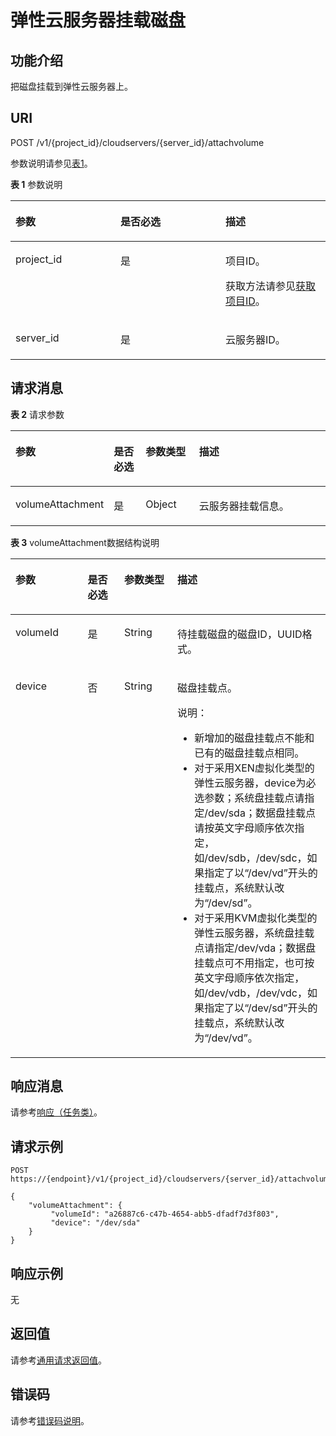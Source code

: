 # 弹性云服务器挂载磁盘<a name="ZH-CN_TOPIC_0022472987"></a>

## 功能介绍<a name="section48627224105553"></a>

把磁盘挂载到弹性云服务器上。

## URI<a name="section15766276105553"></a>

POST /v1/\{project\_id\}/cloudservers/\{server\_id\}/attachvolume

参数说明请参见[表1](#table35528365105553)。

**表 1**  参数说明

<a name="table35528365105553"></a>
<table><thead align="left"><tr id="row17119455105553"><th class="cellrowborder" valign="top" width="33.33333333333333%" id="mcps1.2.4.1.1"><p id="p37105578"><a name="p37105578"></a><a name="p37105578"></a>参数</p>
</th>
<th class="cellrowborder" valign="top" width="33.33333333333333%" id="mcps1.2.4.1.2"><p id="p52761866"><a name="p52761866"></a><a name="p52761866"></a>是否必选</p>
</th>
<th class="cellrowborder" valign="top" width="33.33333333333333%" id="mcps1.2.4.1.3"><p id="p45852771"><a name="p45852771"></a><a name="p45852771"></a>描述</p>
</th>
</tr>
</thead>
<tbody><tr id="row39853249105553"><td class="cellrowborder" valign="top" width="33.33333333333333%" headers="mcps1.2.4.1.1 "><p id="p6887725105553"><a name="p6887725105553"></a><a name="p6887725105553"></a>project_id</p>
</td>
<td class="cellrowborder" valign="top" width="33.33333333333333%" headers="mcps1.2.4.1.2 "><p id="p21034813105553"><a name="p21034813105553"></a><a name="p21034813105553"></a>是</p>
</td>
<td class="cellrowborder" valign="top" width="33.33333333333333%" headers="mcps1.2.4.1.3 "><p id="p37593705"><a name="p37593705"></a><a name="p37593705"></a>项目ID。</p>
<p id="p1180512217438"><a name="p1180512217438"></a><a name="p1180512217438"></a>获取方法请参见<a href="获取项目ID.md">获取项目ID</a>。</p>
</td>
</tr>
<tr id="row670727210579"><td class="cellrowborder" valign="top" width="33.33333333333333%" headers="mcps1.2.4.1.1 "><p id="p41505172105731"><a name="p41505172105731"></a><a name="p41505172105731"></a>server_id</p>
</td>
<td class="cellrowborder" valign="top" width="33.33333333333333%" headers="mcps1.2.4.1.2 "><p id="p6475762105731"><a name="p6475762105731"></a><a name="p6475762105731"></a>是</p>
</td>
<td class="cellrowborder" valign="top" width="33.33333333333333%" headers="mcps1.2.4.1.3 "><p id="p54774717105731"><a name="p54774717105731"></a><a name="p54774717105731"></a>云服务器ID。</p>
</td>
</tr>
</tbody>
</table>

## 请求消息<a name="section33557800105553"></a>

**表 2**  请求参数

<a name="table55654045105553"></a>
<table><thead align="left"><tr id="row38118604105553"><th class="cellrowborder" valign="top" width="22.772277227722775%" id="mcps1.2.5.1.1"><p id="p599200105553"><a name="p599200105553"></a><a name="p599200105553"></a>参数</p>
</th>
<th class="cellrowborder" valign="top" width="10.891089108910892%" id="mcps1.2.5.1.2"><p id="p48535233105553"><a name="p48535233105553"></a><a name="p48535233105553"></a>是否必选</p>
</th>
<th class="cellrowborder" valign="top" width="17.82178217821782%" id="mcps1.2.5.1.3"><p id="p39039766105553"><a name="p39039766105553"></a><a name="p39039766105553"></a>参数类型</p>
</th>
<th class="cellrowborder" valign="top" width="48.51485148514851%" id="mcps1.2.5.1.4"><p id="p8104455105553"><a name="p8104455105553"></a><a name="p8104455105553"></a>描述</p>
</th>
</tr>
</thead>
<tbody><tr id="row650913578526"><td class="cellrowborder" valign="top" width="22.772277227722775%" headers="mcps1.2.5.1.1 "><p id="p351017572527"><a name="p351017572527"></a><a name="p351017572527"></a>volumeAttachment</p>
</td>
<td class="cellrowborder" valign="top" width="10.891089108910892%" headers="mcps1.2.5.1.2 "><p id="p1510125710524"><a name="p1510125710524"></a><a name="p1510125710524"></a>是</p>
</td>
<td class="cellrowborder" valign="top" width="17.82178217821782%" headers="mcps1.2.5.1.3 "><p id="p55101657165213"><a name="p55101657165213"></a><a name="p55101657165213"></a>Object</p>
</td>
<td class="cellrowborder" valign="top" width="48.51485148514851%" headers="mcps1.2.5.1.4 "><p id="p1051017579521"><a name="p1051017579521"></a><a name="p1051017579521"></a>云服务器挂载信息。</p>
</td>
</tr>
</tbody>
</table>

**表 3**  volumeAttachment数据结构说明

<a name="table40707503151632"></a>
<table><thead align="left"><tr id="row46910609151632"><th class="cellrowborder" valign="top" width="22.927707229277072%" id="mcps1.2.5.1.1"><p id="p41663005151632"><a name="p41663005151632"></a><a name="p41663005151632"></a>参数</p>
</th>
<th class="cellrowborder" valign="top" width="11.61883811618838%" id="mcps1.2.5.1.2"><p id="p1090831092414"><a name="p1090831092414"></a><a name="p1090831092414"></a>是否必选</p>
</th>
<th class="cellrowborder" valign="top" width="16.858314168583142%" id="mcps1.2.5.1.3"><p id="p19260278151632"><a name="p19260278151632"></a><a name="p19260278151632"></a>参数类型</p>
</th>
<th class="cellrowborder" valign="top" width="48.595140485951404%" id="mcps1.2.5.1.4"><p id="p696749151632"><a name="p696749151632"></a><a name="p696749151632"></a>描述</p>
</th>
</tr>
</thead>
<tbody><tr id="row56436699151632"><td class="cellrowborder" valign="top" width="22.927707229277072%" headers="mcps1.2.5.1.1 "><p id="p7969910151632"><a name="p7969910151632"></a><a name="p7969910151632"></a>volumeId</p>
</td>
<td class="cellrowborder" valign="top" width="11.61883811618838%" headers="mcps1.2.5.1.2 "><p id="p149565197249"><a name="p149565197249"></a><a name="p149565197249"></a>是</p>
</td>
<td class="cellrowborder" valign="top" width="16.858314168583142%" headers="mcps1.2.5.1.3 "><p id="p9972164210362"><a name="p9972164210362"></a><a name="p9972164210362"></a>String</p>
</td>
<td class="cellrowborder" valign="top" width="48.595140485951404%" headers="mcps1.2.5.1.4 "><p id="p28198497151632"><a name="p28198497151632"></a><a name="p28198497151632"></a>待挂载磁盘的磁盘ID，UUID格式。</p>
</td>
</tr>
<tr id="row52459882151632"><td class="cellrowborder" valign="top" width="22.927707229277072%" headers="mcps1.2.5.1.1 "><p id="p21392044151632"><a name="p21392044151632"></a><a name="p21392044151632"></a>device</p>
</td>
<td class="cellrowborder" valign="top" width="11.61883811618838%" headers="mcps1.2.5.1.2 "><p id="p16956171918245"><a name="p16956171918245"></a><a name="p16956171918245"></a>否</p>
</td>
<td class="cellrowborder" valign="top" width="16.858314168583142%" headers="mcps1.2.5.1.3 "><p id="p55033990151632"><a name="p55033990151632"></a><a name="p55033990151632"></a>String</p>
</td>
<td class="cellrowborder" valign="top" width="48.595140485951404%" headers="mcps1.2.5.1.4 "><p id="p179035435915"><a name="p179035435915"></a><a name="p179035435915"></a>磁盘挂载点。</p>
<div class="note" id="note1755312117111"><a name="note1755312117111"></a><a name="note1755312117111"></a><span class="notetitle"> 说明： </span><div class="notebody"><a name="ul1580711965"></a><a name="ul1580711965"></a><ul id="ul1580711965"><li>新增加的磁盘挂载点不能和已有的磁盘挂载点相同。</li><li>对于采用XEN虚拟化类型的弹性云服务器，device为必选参数；系统盘挂载点请指定/dev/sda；数据盘挂载点请按英文字母顺序依次指定，如/dev/sdb，/dev/sdc，如果指定了以“/dev/vd”开头的挂载点，系统默认改为“/dev/sd”。</li><li>对于采用KVM虚拟化类型的弹性云服务器，系统盘挂载点请指定/dev/vda；数据盘挂载点可不用指定，也可按英文字母顺序依次指定，如/dev/vdb，/dev/vdc，如果指定了以“/dev/sd”开头的挂载点，系统默认改为“/dev/vd”。</li></ul>
</div></div>
</td>
</tr>
</tbody>
</table>

## 响应消息<a name="section5883164105553"></a>

请参考[响应（任务类）](响应（任务类）.md)。

## 请求示例<a name="section812710371403"></a>

```
POST https://{endpoint}/v1/{project_id}/cloudservers/{server_id}/attachvolume
```

```
{
    "volumeAttachment": {
         "volumeId": "a26887c6-c47b-4654-abb5-dfadf7d3f803",
         "device": "/dev/sda"
    }
}
```

## 响应示例<a name="section7250113841316"></a>

无

## 返回值<a name="zh-cn_topic_0092803065_zh-cn_topic_0020212692_section22960139"></a>

请参考[通用请求返回值](通用请求返回值.md)。

## 错误码<a name="zh-cn_topic_0092803065_zh-cn_topic_0067161469_zh-cn_topic_0057973179_section23611955"></a>

请参考[错误码说明](错误码说明.md)。

